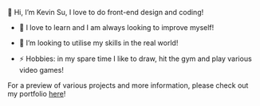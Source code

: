 👋 Hi, I’m Kevin Su,
I love to do front-end design and coding!

- 🌱 I love to learn and I am always looking to improve myself!

- 👯 I’m looking to utilise my skills in the real world!

- ⚡ Hobbies: in my spare time I like to draw, hit the gym and play various video games!

For a preview of various projects and more information, please check out my portfolio [here](https://kevin-web.s3-ap-southeast-2.amazonaws.com/build/index.html)!


